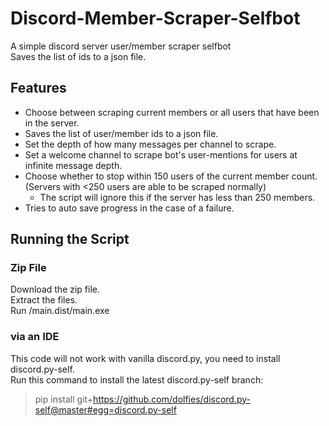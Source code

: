 # Discord-Member-Scraper-Selfbot
A simple discord server user/member scraper selfbot <br/>
Saves the list of ids to a json file.
## Features
- Choose between scraping current members or all users that have been in the server.
- Saves the list of user/member ids to a json file.
- Set the depth of how many messages per channel to scrape.
- Set a welcome channel to scrape bot's user-mentions for users at infinite message depth.
- Choose whether to stop within 150 users of the current member count. (Servers with <250 users are able to be scraped normally)
  - The script will ignore this if the server has less than 250 members.
- Tries to auto save progress in the case of a failure.
## Running the Script
### Zip File
Download the zip file. <br/>
Extract the files. <br/>
Run /main.dist/main.exe
### via an IDE
This code will not work with vanilla discord.py, you need to install discord.py-self. <br/>
Run this command to install the latest discord.py-self branch: 
> pip install git+https://github.com/dolfies/discord.py-self@master#egg=discord.py-self
